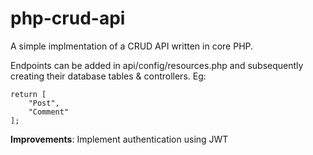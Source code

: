 # php-crud-api

A simple implmentation of a CRUD API written in core PHP.

Endpoints can be added in api/config/resources.php and subsequently creating their database tables & controllers. Eg:

```
return [
    "Post",
    "Comment"
];
```

**Improvements**: Implement authentication using JWT

